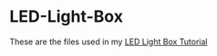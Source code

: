# LED-Light-Box
These are the files used in my <a href="http://arduinobasics.blogspot.com.au/2015/10/arduino-led-light-box.html">LED Light Box Tutorial</a>

